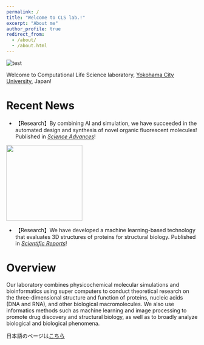 ```yaml
---
permalink: /
title: "Welcome to CLS lab.!"
excerpt: "About me"
author_profile: true
redirect_from: 
  - /about/
  - /about.html
---
```


![test](https://github.com/ycu-iil/testpage.github.io/blob/master/images/about_image.jpg?raw=true)

Welcome to Computational Life Science laboratory, [Yokohama City University](https://www-user.yokohama-cu.ac.jp/~english/), Japan!

# Recent News

- 【Research】By combining AI and simulation, we have succeeded in the automated design and synthesis of novel organic fluorescent molecules! Published in [*Science Advances*](https://www.science.org/doi/10.1126/sciadv.abj3906)! <br>
<img src="https://github.com/ycu-iil/testpage.github.io/blob/master/images/Sci_Adv_2022.jpg?raw=true" width="200">

- 【Research】We have developed a machine learning-based technology that evaluates 3D structures of proteins for structural biology. Published in  [*Scientific Reports*](https://www.nature.com/articles/s41598-021-02948-y)!


# Overview
Our laboratory combines physicochemical molecular simulations and bioinformatics using super computers to conduct theoretical research on the three-dimensional structure and function of proteins, nucleic acids (DNA and RNA), and other biological macromolecules. We also use informatics methods such as machine learning and image processing to promote drug discovery and structural biology, as well as to broadly analyze biological and biological phenomena.


日本語のページは[こちら](https://ycu-iil.github.io/cls-lab.jp.github.io/)
